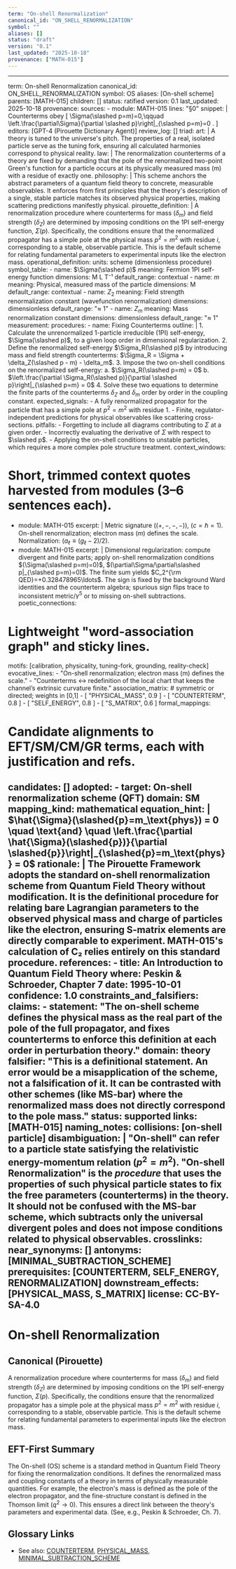 ```yaml
---
term: "On-shell Renormalization"
canonical_id: "ON_SHELL_RENORMALIZATION"
symbol: ""
aliases: []
status: "draft"
version: "0.1"
last_updated: "2025-10-18"
provenance: ["MATH-015"]
---
```


---
term: On-shell Renormalization
canonical_id: ON_SHELL_RENORMALIZATION
symbol: OS
aliases: [On-shell scheme]
parents: [MATH-015]
children: []
status: ratified
version: 0.1
last_updated: 2025-10-18
provenance:
  sources:
    - module: MATH-015
      lines: "§0"
      snippet: |
        Counterterms obey
        \[
        \Sigma(\slashed p=m)=0,\qquad \left.\frac{\partial\Sigma}{\partial \slashed p}\right|_{\slashed p=m}=0 .
        \]
  editors: [GPT-4 (Pirouette Dictionary Agent)]
  review_log: []
triad:
  art: |
    A theory is tuned to the universe's pitch. The properties of a real, isolated particle serve as the tuning fork, ensuring all calculated harmonies correspond to physical reality.
  law: |
    The renormalization counterterms of a theory are fixed by demanding that the pole of the renormalized two-point Green's function for a particle occurs at its physically measured mass (m) with a residue of exactly one.
  philosophy: |
    This scheme anchors the abstract parameters of a quantum field theory to concrete, measurable observables. It enforces from first principles that the theory's description of a single, stable particle matches its observed physical properties, making scattering predictions manifestly physical.
pirouette_definition: |
  A renormalization procedure where counterterms for mass ($\delta_m$) and field strength ($\delta_Z$) are determined by imposing conditions on the 1PI self-energy function, $\Sigma(p)$. Specifically, the conditions ensure that the renormalized propagator has a simple pole at the physical mass $p^2=m^2$ with residue $i$, corresponding to a stable, observable particle. This is the default scheme for relating fundamental parameters to experimental inputs like the electron mass.
operational_definition:
  units: scheme (dimensionless procedure)
  symbol_table:
    - name: $\Sigma(\slashed p)$
      meaning: Fermion 1PI self-energy function
      dimensions: M L T⁻¹
      default_range: contextual
    - name: $m$
      meaning: Physical, measured mass of the particle
      dimensions: M
      default_range: contextual
    - name: $Z_2$
      meaning: Field strength renormalization constant (wavefunction renormalization)
      dimensions: dimensionless
      default_range: "≈ 1"
    - name: $Z_m$
      meaning: Mass renormalization constant
      dimensions: dimensionless
      default_range: "≈ 1"
  measurement:
    procedures:
      - name: Fixing Counterterms
        outline: |
          1. Calculate the unrenormalized 1-particle irreducible (1PI) self-energy, $\Sigma(\slashed p)$, to a given loop order in dimensional regularization.
          2. Define the renormalized self-energy $\Sigma_R(\slashed p)$ by introducing mass and field strength counterterms: $\Sigma_R = \Sigma + \delta_Z(\slashed p - m) - \delta_m$.
          3. Impose the two on-shell conditions on the renormalized self-energy:
             a. $\Sigma_R(\slashed p=m) = 0$
             b. $\left.\frac{\partial \Sigma_R(\slashed p)}{\partial \slashed p}\right|_{\slashed p=m} = 0$
          4. Solve these two equations to determine the finite parts of the counterterms $\delta_Z$ and $\delta_m$ order by order in the coupling constant.
        expected_signals:
          - A fully renormalized propagator for the particle that has a simple pole at $p^2=m^2$ with residue 1.
          - Finite, regulator-independent predictions for physical observables like scattering cross-sections.
        pitfalls:
          - Forgetting to include all diagrams contributing to $\Sigma$ at a given order.
          - Incorrectly evaluating the derivative of $\Sigma$ with respect to $\slashed p$.
          - Applying the on-shell conditions to unstable particles, which requires a more complex pole structure treatment.
context_windows:
  # Short, trimmed context quotes harvested from modules (3–6 sentences each).
  - module: MATH-015
    excerpt: |
      Metric signature $((+,-,-,-))$, $(c=\hbar=1)$. On-shell renormalization; electron mass $(m)$ defines the scale. Normalization: $(a_\ell\equiv (g_\ell-2)/2)$.
  - module: MATH-015
    excerpt: |
      Dimensional regularization: compute divergent and finite parts; apply on-shell renormalization conditions $(\Sigma(\slashed p=m)=0)$, $(\partial\Sigma/\partial\slashed p|_{\slashed p=m}=0)$. The finite sum yields $C_2^{\rm QED}=+0.328478965\ldots$. The sign is fixed by the background Ward identities and the counterterm algebra; spurious sign flips trace to inconsistent metric/$\gamma^5$ or to missing on-shell subtractions.
poetic_connections:
  # Lightweight "word-association graph" and sticky lines.
  motifs: [calibration, physicality, tuning-fork, grounding, reality-check]
  evocative_lines:
    - "On-shell renormalization; electron mass (m) defines the scale."
    - "Counterterms ↔ redefinition of the local chart that keeps the channel’s extrinsic curvature finite."
  association_matrix:
    # symmetric or directed; weights in [0,1]
    - [ "PHYSICAL_MASS", 0.9 ]
    - [ "COUNTERTERM", 0.8 ]
    - [ "SELF_ENERGY", 0.8 ]
    - [ "S_MATRIX", 0.6 ]
formal_mappings:
  # Candidate alignments to EFT/SM/CM/GR terms, each with justification and refs.
  candidates: []
  adopted:
    - target: On-shell renormalization scheme (QFT)
      domain: SM
      mapping_kind: mathematical
      equation_hint: |
        $\hat{\Sigma}(\slashed{p}=m_\text{phys}) = 0 \quad \text{and} \quad \left.\frac{\partial \hat{\Sigma}(\slashed{p})}{\partial \slashed{p}}\right|_{\slashed{p}=m_\text{phys}} = 0$
      rationale: |
        The Pirouette Framework adopts the standard on-shell renormalization scheme from Quantum Field Theory without modification. It is the definitional procedure for relating bare Lagrangian parameters to the observed physical mass and charge of particles like the electron, ensuring S-matrix elements are directly comparable to experiment. MATH-015's calculation of C₂ relies entirely on this standard procedure.
      references:
        - title: An Introduction to Quantum Field Theory
          where: Peskin & Schroeder, Chapter 7
          date: 1995-10-01
      confidence: 1.0
constraints_and_falsifiers:
  claims:
    - statement: "The on-shell scheme defines the physical mass as the real part of the pole of the full propagator, and fixes counterterms to enforce this definition at each order in perturbation theory."
      domain: theory
      falsifier: "This is a definitional statement. An error would be a misapplication of the scheme, not a falsification of it. It can be contrasted with other schemes (like MS-bar) where the renormalized mass does not directly correspond to the pole mass."
      status: supported
      links: [MATH-015]
naming_notes:
  collisions: [on-shell particle]
  disambiguation: |
    "On-shell" can refer to a particle state satisfying the relativistic energy-momentum relation ($p^2=m^2$). "On-shell Renormalization" is the *procedure* that uses the properties of such physical particle states to fix the free parameters (counterterms) in the theory. It should not be confused with the MS-bar scheme, which subtracts only the universal divergent poles and does not impose conditions related to physical observables.
crosslinks:
  near_synonyms: []
  antonyms: [MINIMAL_SUBTRACTION_SCHEME]
  prerequisites: [COUNTERTERM, SELF_ENERGY, RENORMALIZATION]
  downstream_effects: [PHYSICAL_MASS, S_MATRIX]
license: CC-BY-SA-4.0
---

# On-shell Renormalization

## Canonical (Pirouette)
A renormalization procedure where counterterms for mass ($\delta_m$) and field strength ($\delta_Z$) are determined by imposing conditions on the 1PI self-energy function, $\Sigma(p)$. Specifically, the conditions ensure that the renormalized propagator has a simple pole at the physical mass $p^2=m^2$ with residue $i$, corresponding to a stable, observable particle. This is the default scheme for relating fundamental parameters to experimental inputs like the electron mass.

## EFT-First Summary
The On-shell (OS) scheme is a standard method in Quantum Field Theory for fixing the renormalization conditions. It defines the renormalized mass and coupling constants of a theory in terms of physically measurable quantities. For example, the electron's mass is defined as the pole of the electron propagator, and the fine-structure constant is defined in the Thomson limit ($q^2 \to 0$). This ensures a direct link between the theory's parameters and experimental data. (See, e.g., Peskin & Schroeder, Ch. 7).

## Glossary Links
- See also: [COUNTERTERM](COUNTERTERM), [PHYSICAL_MASS](PHYSICAL_MASS), [MINIMAL_SUBTRACTION_SCHEME](MINIMAL_SUBTRACTION_SCHEME)